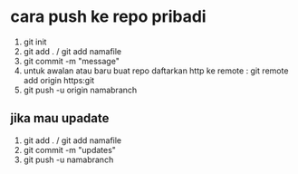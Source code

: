 # cara push ke repo pribadi

1. git init
2. git add . / git add namafile
3. git commit -m "message"
4. untuk awalan atau baru buat repo daftarkan http ke remote : git remote add origin https:git
5. git push -u origin namabranch

## jika mau upadate 
1. git add . / git add namafile
2. git commit -m "updates" 
3. git push -u namabranch

